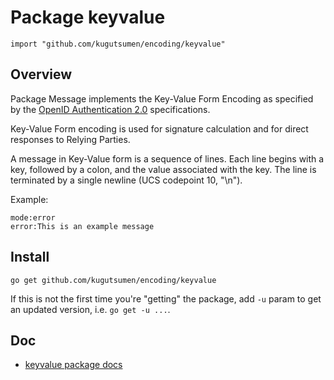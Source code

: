 # Package keyvalue

    import "github.com/kugutsumen/encoding/keyvalue"

## Overview

Package Message implements the Key-Value Form Encoding as specified by
the [OpenID Authentication 2.0][1] specifications.

Key-Value Form encoding is used for signature calculation and for direct
responses to Relying Parties.

A message in Key-Value form is a sequence of lines. Each line begins
with a key, followed by a colon, and the value associated with the key.
The line is terminated by a single newline (UCS codepoint 10, "\n").

Example:

    mode:error
    error:This is an example message

## Install

    go get github.com/kugutsumen/encoding/keyvalue

If this is not the first time you're "getting" the package, add `-u` 
param to get an updated version, i.e. `go get -u ...`.

## Doc

  - [keyvalue package docs][2]


[1]:  http://openid.net/specs/openid-authentication-2_0.html#rfc.section.4.1.1
[2]:  http://godoc.org/github.com/kugutsumen/encoding/keyvalue
